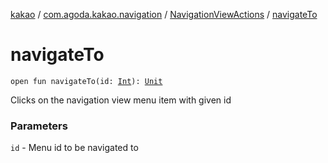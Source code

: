 [kakao](../../index.md) / [com.agoda.kakao.navigation](../index.md) / [NavigationViewActions](index.md) / [navigateTo](./navigate-to.md)

# navigateTo

`open fun navigateTo(id: `[`Int`](https://kotlinlang.org/api/latest/jvm/stdlib/kotlin/-int/index.html)`): `[`Unit`](https://kotlinlang.org/api/latest/jvm/stdlib/kotlin/-unit/index.html)

Clicks on the navigation view menu item with given id

### Parameters

`id` - Menu id to be navigated to